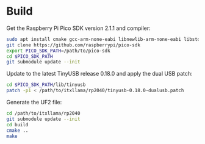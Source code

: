 # Build

Get the Raspberry Pi Pico SDK version 2.1.1 and compiler:

```sh
sudo apt install cmake gcc-arm-none-eabi libnewlib-arm-none-eabi libstdc++-arm-none-eabi-newlib
git clone https://github.com/raspberrypi/pico-sdk
export PICO_SDK_PATH=/path/to/pico-sdk
cd $PICO_SDK_PATH
git submodule update --init
```

Update to the latest TinyUSB release 0.18.0 and apply the dual USB patch:
```sh
cd $PICO_SDK_PATH/lib/tinyusb
patch -p1 < /path/to/itxllama/rp2040/tinyusb-0.18.0-dualusb.patch
```

Generate the UF2 file:
```sh
cd /path/to/itxllama/rp2040
git submodule update --init
cd build
cmake ..
make
```
